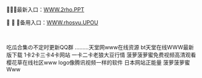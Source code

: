 <p>
	🥌🥌🥌最新入口：<a href="http://www.baidu.com/link?url=6MA2SWnO3Raqke39an_0PUxosM6ZrUGzi1BN9tNnlPW&wd">WWW.2rho.PPT</a> 
	<p>
		🎯
🎯
🎯备用入口：<a href="http://www.baidu.com/link?url=6MA2SWnO3Raqke39an_0PUxosM6ZrUGzi1BN9tNnlPW&wd">WWW.rhosvu.UPOU</a> 
	</p>
	<p>
		<br />
	</p>
	<p>
		吃瓜合集の不定时更新QQ群
.........天堂网www在线资源
bt天堂在线WWW最新版下载
1卡2卡三卡4卡网站
一卡二卡老狼大豆行情
菠萝菠萝蜜免费视频高清观看
樱花草在线社区www
logo像腾讯视频一样的软件
日本网站正能量
菠萝菠萝蜜Www
	</p>
